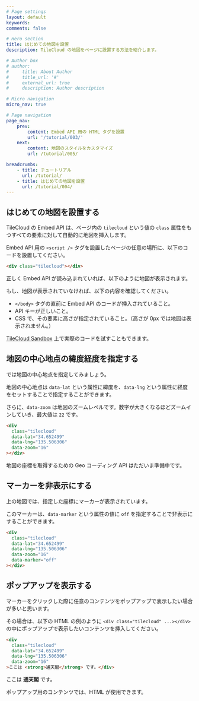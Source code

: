 ```yaml
---
# Page settings
layout: default
keywords:
comments: false

# Hero section
title: はじめての地図を設置
description: TileCloud の地図をページに設置する方法を紹介します。

# Author box
# author:
#     title: About Author
#     title_url: '#'
#     external_url: true
#     description: Author description

# Micro navigation
micro_nav: true

# Page navigation
page_nav:
    prev:
        content: Embed API 用の HTML タグを設置
        url: '/tutorial/003/'
    next:
        content: 地図のスタイルをカスタマイズ
        url: /tutorial/005/

breadcrumbs:
    - title: チュートリアル
      url: /tutorial/
    - title: はじめての地図を設置
      url: /tutorial/004/
---
```


## はじめての地図を設置する

TileCloud の Embed API は、ページ内の `tilecloud` という値の `class` 属性をもつすべての要素に対して自動的に地図を挿入します。

Embed API 用の `<script />` タグを設置したページの任意の場所に、以下のコードを設置してください。

```html
<div class="tilecloud"></div>
```

正しく Embed API が読み込まれていれば、以下のように地図が表示されます。

<div class="tilecloud"></div>

もし、地図が表示されていなければ、以下の内容を確認してください。

* `</body>` タグの直前に Embed API のコードが挿入されていること。
* API キーが正しいこと。
* CSS で、その要素に高さが指定されていること。（高さが 0px では地図は表示されません。）

[TileCloud Sandbox](https://playcode.io/290651?tabs=index.html&output) 上で実際のコードを試すこともできます。

## 地図の中心地点の緯度経度を指定する

では地図の中心地点を指定してみましょう。

地図の中心地点は `data-lat` という属性に緯度を、`data-lng` という属性に経度をセットすることで指定することができます。

さらに、`data-zoom` は地図のズームレベルです。数字が大きくなるほどズームインしていき、最大値は `22` です。

```html
<div
  class="tilecloud"
  data-lat="34.652499"
  data-lng="135.506306"
  data-zoom="16"
></div>
```

<div
  class="tilecloud"
  data-lat="34.652499"
  data-lng="135.506306"
  data-zoom="16"
></div>

地図の座標を取得するための Geo コーディング API はただいま準備中です。

## マーカーを非表示にする

上の地図では、指定した座標にマーカーが表示されています。

このマーカーは、`data-marker` という属性の値に `off` を指定することで非表示にすることができます。

```html
<div
  class="tilecloud"
  data-lat="34.652499"
  data-lng="135.506306"
  data-zoom="16"
  data-marker="off"
></div>
```

<div 
  class="tilecloud"
  data-lat="34.652499"
  data-lng="135.506306"
  data-zoom="16"
  data-marker="off"
></div>

## ポップアップを表示する

マーカーをクリックした際に任意のコンテンツをポップアップで表示したい場合が多いと思います。

その場合は、以下の HTML の例のように `<div class="tilecloud" ...></div>` の中にポップアップで表示したいコンテンツを挿入してください。

```html
<div
  class="tilecloud"
  data-lat="34.652499"
  data-lng="135.506306"
  data-zoom="16"
>ここは <strong>通天閣</strong> です。</div>
```

<div
  class="tilecloud"
  data-lat="34.652499"
  data-lng="135.506306"
  data-zoom="16"
>ここは <strong>通天閣</strong> です。</div>

ポップアップ用のコンテンツでは、HTML が使用できます。